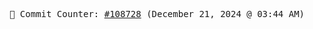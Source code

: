 <p align="center">
    <samp>
        📮 Commit Counter: <a href="https://github.com/Javascript-void0/Javascript-void0/commits/main">#108728</a> (December 21, 2024 @ 03:44 AM)
    </samp>
</p>